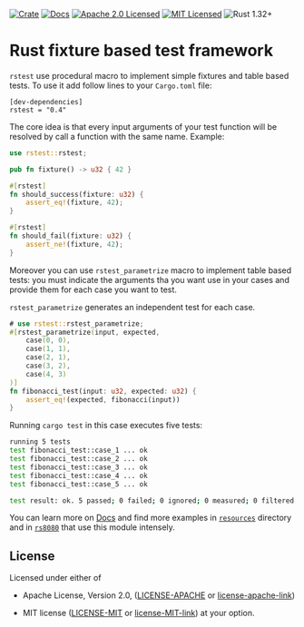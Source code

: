 [![Crate][crate-image]][crate-link]
[![Docs][docs-image]][docs-link]
[![Apache 2.0 Licensed][license-apache-image]][license-apache-link]
[![MIT Licensed][license-mit-image]][license-mit-link]
![Rust 1.32+][rustc-image]

# Rust fixture based test framework

`rstest` use procedural macro to implement simple fixtures and table
based tests. To use it add follow lines to your `Cargo.toml` file:

```
[dev-dependencies]
rstest = "0.4"
```

The core idea is that every input arguments of your test function will
be resolved by call a function with the same name.
Example:

```rust
use rstest::rstest;

pub fn fixture() -> u32 { 42 }

#[rstest]
fn should_success(fixture: u32) {
    assert_eq!(fixture, 42);
}

#[rstest]
fn should_fail(fixture: u32) {
    assert_ne!(fixture, 42);
}
```

Moreover you can use `rstest_parametrize` macro to implement table
based tests: you must indicate the arguments tha you want use in your cases
and provide them for each case you want to test.

`rstest_parametrize` generates an independent test for each case.

```rust
# use rstest::rstest_parametrize;
#[rstest_parametrize(input, expected,
    case(0, 0),
    case(1, 1),
    case(2, 1),
    case(3, 2),
    case(4, 3)
)]
fn fibonacci_test(input: u32, expected: u32) {
    assert_eq!(expected, fibonacci(input))
}
```

Running `cargo test` in this case executes five tests:

```bash
running 5 tests
test fibonacci_test::case_1 ... ok
test fibonacci_test::case_2 ... ok
test fibonacci_test::case_3 ... ok
test fibonacci_test::case_4 ... ok
test fibonacci_test::case_5 ... ok

test result: ok. 5 passed; 0 failed; 0 ignored; 0 measured; 0 filtered out
```

You can learn more on [Docs](https://docs.rs/rstest/0.4.0/rstest/) and 
find more examples in [`resources`](resources) directory and in 
[`rs8080`](https://github.com/la10736/rs8080/blob/master/src/cpu/test.rs) 
that use this module intensely.

## License

Licensed under either of

* Apache License, Version 2.0, ([LICENSE-APACHE](LICENSE-APACHE) or 
[license-apache-link])

* MIT license ([LICENSE-MIT](LICENSE-MIT) or [license-MIT-link])
at your option.

[//]: # (links)

[crate-image]: https://img.shields.io/crates/v/rstest.svg
[crate-link]: https://crates.io/crates/rstest
[docs-image]: https://docs.rs/rstest/badge.svg
[docs-link]: https://docs.rs/rstest/
[license-apache-image]: https://img.shields.io/badge/license-Apache2.0-blue.svg
[license-mit-image]: https://img.shields.io/badge/license-MIT-blue.svg
[license-apache-link]: http://www.apache.org/licenses/LICENSE-2.0
[license-MIT-link]: http://opensource.org/licenses/MIT
[rustc-image]: https://img.shields.io/badge/rustc-1.32+-blue.svg
